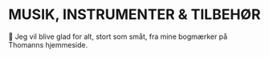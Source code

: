 # MUSIK, INSTRUMENTER & TILBEHØR

🎸 Jeg vil blive glad for alt, stort som småt, fra mine bogmærker på Thomanns hjemmeside. 
